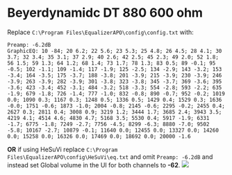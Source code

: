 # Beyerdynamidc DT 880 600 ohm
Replace `C:\Program Files\EqualizerAPO\config\config.txt` with:
```
Preamp: -6.2dB
GraphicEQ: 10 -84; 20 6.2; 22 5.6; 23 5.3; 25 4.8; 26 4.5; 28 4.1; 30 3.7; 32 3.4; 35 3.1; 37 2.9; 40 2.6; 42 2.5; 45 2.3; 49 2.0; 52 1.8; 56 1.5; 59 1.3; 64 1.2; 68 1.4; 73 1.7; 78 1.3; 83 0.5; 89 -0.1; 95 -0.5; 102 -1.1; 109 -1.4; 117 -1.9; 125 -2.5; 134 -2.9; 143 -3.2; 153 -3.4; 164 -3.5; 175 -3.7; 188 -3.8; 201 -3.9; 215 -3.9; 230 -3.9; 246 -3.9; 263 -3.9; 282 -3.9; 301 -3.8; 323 -3.8; 345 -3.7; 369 -3.6; 395 -3.6; 423 -3.4; 452 -3.1; 484 -3.2; 518 -3.3; 554 -2.8; 593 -2.2; 635 -1.9; 679 -1.8; 726 -1.4; 777 -1.0; 832 -0.8; 890 -0.7; 952 -0.2; 1019 0.0; 1090 0.3; 1167 0.3; 1248 0.5; 1336 0.5; 1429 0.4; 1529 0.3; 1636 -0.0; 1751 -0.6; 1873 -1.0; 2004 -0.8; 2145 -0.6; 2295 -0.2; 2455 0.4; 2627 0.3; 2811 0.4; 3008 0.9; 3219 1.2; 3444 1.7; 3685 2.4; 3943 3.5; 4219 4.1; 4514 4.6; 4830 4.7; 5168 3.5; 5530 0.4; 5917 -1.9; 6331 -1.7; 6775 -1.8; 7249 -2.7; 7756 -4.5; 8299 -6.3; 8880 -7.0; 9502 -5.8; 10167 -2.7; 10879 -0.1; 11640 0.0; 12455 0.0; 13327 0.0; 14260 0.0; 15258 0.0; 16326 0.0; 17469 0.0; 18692 0.0; 20000 -1.6
```
**OR** if using HeSuVi replace `C:\Program Files\EqualizerAPO\config\HeSuVi\eq.txt` and omit `Preamp: -6.2dB` and instead set Global volume in the UI for both channels to **-62**.
![](https://raw.githubusercontent.com/jaakkopasanen/AutoEq/master/results/Innerfidelity%202017/innerfidelity/onear/Beyerdynamidc%20DT%20880%20600%20ohm/Beyerdynamidc%20DT%20880%20600%20ohm.png)